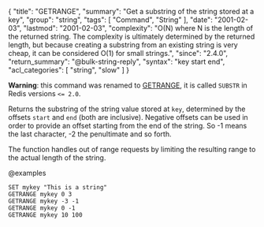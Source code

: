 {
  "title": "GETRANGE",
  "summary": "Get a substring of the string stored at a key",
  "group": "string",
  "tags": [
    "Command",
    "String"
  ],
  "date": "2001-02-03",
  "lastmod": "2001-02-03",
  "complexity": "O(N) where N is the length of the returned string. The complexity is ultimately determined by the returned length, but because creating a substring from an existing string is very cheap, it can be considered O(1) for small strings.",
  "since": "2.4.0",
  "return_summary": "@bulk-string-reply",
  "syntax": "key start end",
  "acl_categories": [
    "string",
    "slow"
  ]
}

**Warning**: this command was renamed to [GETRANGE](/commands/getrange), it is called `SUBSTR` in
Redis versions `<= 2.0`.

Returns the substring of the string value stored at `key`, determined by the
offsets `start` and `end` (both are inclusive).
Negative offsets can be used in order to provide an offset starting from the end
of the string.
So -1 means the last character, -2 the penultimate and so forth.

The function handles out of range requests by limiting the resulting range to
the actual length of the string.

@examples

```cli
SET mykey "This is a string"
GETRANGE mykey 0 3
GETRANGE mykey -3 -1
GETRANGE mykey 0 -1
GETRANGE mykey 10 100
```

